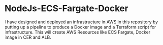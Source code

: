 # NodeJs-ECS-Fargate-Docker
I have designed and deployed an infrastructure in AWS in this repository by putting up a pipeline to produce a Docker image and a Terraform script for infrastructure. This will create AWS Resources like ECS Fargate, Docker image in CER and ALB.